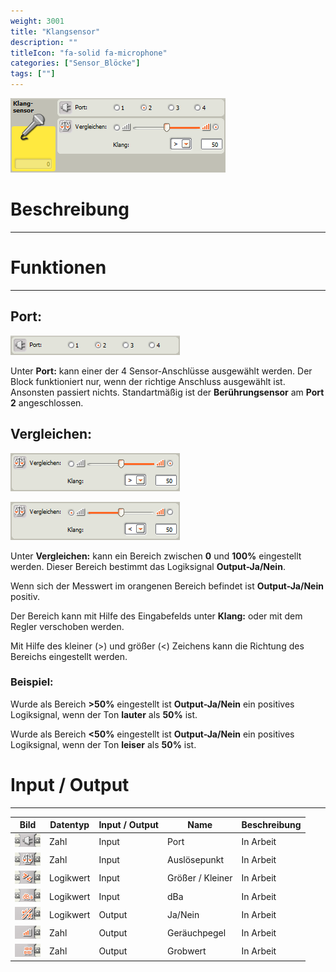 ```yaml
---
weight: 3001
title: "Klangsensor"
description: ""
titleIcon: "fa-solid fa-microphone"
categories: ["Sensor_Blöcke"]
tags: [""]
---
```


![Block.png](/images/nxt-images/Kapitel%203%20Sensoren/3.2%20Klangsensor/Block.png)

# Beschreibung
---

# Funktionen
---

## Port:

![Port.png](/images/nxt-images/Kapitel%203%20Sensoren/3.2%20Klangsensor/Port.png)

Unter **Port:** kann einer der 4 Sensor-Anschlüsse ausgewählt werden. Der Block funktioniert nur, wenn der richtige Anschluss ausgewählt ist. Ansonsten passiert nichts. Standartmäßig ist der **Berührungsensor** am **Port 2** angeschlossen.

## Vergleichen:

![Vergleichen.png](/images/nxt-images/Kapitel%203%20Sensoren/3.2%20Klangsensor/Vergleichen1.png)

![Vergleichen.png](/images/nxt-images/Kapitel%203%20Sensoren/3.2%20Klangsensor/Vergleichen2.png)

Unter **Vergleichen:** kann ein Bereich zwischen **0** und **100%** eingestellt werden. Dieser Bereich bestimmt das Logiksignal **Output-Ja/Nein**.

Wenn sich der Messwert im orangenen Bereich befindet ist **Output-Ja/Nein** positiv.

Der Bereich kann mit Hilfe des Eingabefelds unter **Klang:** oder mit dem Regler verschoben werden.

Mit Hilfe des kleiner (>) und größer (<) Zeichens kann die Richtung des Bereichs eingestellt werden.



### Beispiel:

Wurde als Bereich **>50%** eingestellt ist **Output-Ja/Nein** ein positives Logiksignal, wenn der Ton **lauter** als **50%** ist.

Wurde als Bereich **<50%** eingestellt ist **Output-Ja/Nein** ein positives Logiksignal, wenn der Ton **leiser** als **50%** ist.

# Input / Output
---

| Bild                                                                                         | Datentyp    | Input / Output | Name     |Beschreibung|
| -------------------------------------------------------------------------------------------- | ------------| ------------ |----------|------------|
| ![Input1.png](/images/nxt-images/Kapitel%203%20Sensoren/3.2%20Klangsensor/Input1.png)  | Zahl      | Input  | Port             | In Arbeit 
| ![Input2.png](/images/nxt-images/Kapitel%203%20Sensoren/3.2%20Klangsensor/Input2.png)  | Zahl      | Input  | Auslösepunkt     | In Arbeit
| ![Input3.png](/images/nxt-images/Kapitel%203%20Sensoren/3.2%20Klangsensor/Input3.png)  | Logikwert | Input  | Größer / Kleiner | In Arbeit
| ![Input4.png](/images/nxt-images/Kapitel%203%20Sensoren/3.2%20Klangsensor/Input4.png)  | Logikwert | Input  | dBa              | In Arbeit
| ![Input5.png](/images/nxt-images/Kapitel%203%20Sensoren/3.2%20Klangsensor/Input5.png)  | Logikwert | Output | Ja/Nein          | In Arbeit
| ![Input6.png](/images/nxt-images/Kapitel%203%20Sensoren/3.2%20Klangsensor/Input6.png)  | Zahl      | Output | Geräuchpegel     | In Arbeit
| ![Input7.png](/images/nxt-images/Kapitel%203%20Sensoren/3.2%20Klangsensor/Input7.png)  | Zahl      | Output | Grobwert         | In Arbeit
